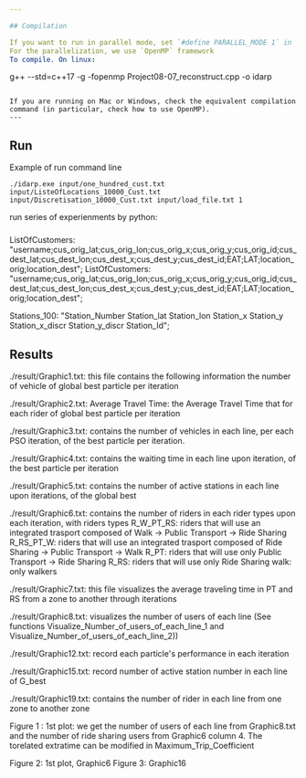 ```yaml
---

## Compilation

If you want to run in parallel mode, set `#define PARALLEL_MODE 1` in `definitions.h`. Otherwise, set `#define PARALLEL_MODE 0`.
For the parallelization, we use `OpenMP` framework
To compile. On linux:
```
g++ --std=c++17 -g -fopenmp Project08-07_reconstruct.cpp -o idarp
```

If you are running on Mac or Windows, check the equivalent compilation command (in particular, check how to use OpenMP).
---
```


## Run
Example of run command line
```
./idarp.exe input/one_hundred_cust.txt input/ListeOfLocations_10000_Cust.txt input/Discretisation_10000_Cust.txt input/load_file.txt 1

```
run series of experienments by python:



### 
ListOfCustomers:	"username;cus_orig_lat;cus_orig_lon;cus_orig_x;cus_orig_y;cus_orig_id;cus_dest_lat;cus_dest_lon;cus_dest_x;cus_dest_y;cus_dest_id;EAT;LAT;location_orig;location_dest";
ListOfCustomers: "username;cus_orig_lat;cus_orig_lon;cus_orig_x;cus_orig_y;cus_orig_id;cus_dest_lat;cus_dest_lon;cus_dest_x;cus_dest_y;cus_dest_id;EAT;LAT;location_orig;location_dest";

Stations_100:	"Station_Number   Station_lat    Station_lon    Station_x    Station_y    Station_x_discr    Station_y_discr    Station_Id";

## Results
./result/Graphic1.txt: this file contains the following information the number of vehicle of global best particle per iteration

./result/Graphic2.txt: Average Travel Time: the Average Travel Time that for each rider of global best particle per iteration

./result/Graphic3.txt: contains the number of vehicles in each line, per each PSO iteration, of the best particle per iteration.

./result/Graphic4.txt: contains the waiting time in each line upon iteration, of the best particle per iteration 

./result/Graphic5.txt: contains the number of active stations in each line upon iterations, of the global best 

./result/Graphic6.txt: contains the number of riders in each rider types upon each iteration, with riders types
	R_W_PT_RS: riders that will use an integrated trasport composed of Walk -> Public Transport -> Ride Sharing
	R_RS_PT_W: riders that will use an integrated trasport composed of Ride Sharing -> Public Transport -> Walk
	R_PT: riders that will use only Public Transport -> Ride Sharing
	R_RS: riders that will use only Ride Sharing
	walk: only walkers 

./result/Graphic7.txt: this file visualizes the average traveling time in PT and RS from a zone to another through iterations

./result/Graphic8.txt: visualizes the number of users of each line (See functions Visualize_Number_of_users_of_each_line_1 and Visualize_Number_of_users_of_each_line_2))

./result/Graphic12.txt: record each particle's performance in each iteration

./result/Graphic15.txt: record number of active station number in each line of G_best


./result/Graphic19.txt: contains the number of rider in each line from one zone to another zone

Figure 1 :
1st plot: we get the number of users of each line from Graphic8.txt and the number of ride sharing users from Graphic6 column 4. The torelated extratime 
          can be modified in Maximum_Trip_Coefficient
		  
Figure 2: 1st plot, Graphic6
Figure 3: Graphic16


